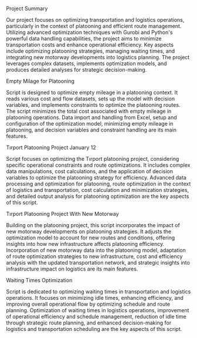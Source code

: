 Project Summary

Our project focuses on optimizing transportation and logistics operations, particularly in the context of platooning and efficient route management. Utilizing advanced optimization techniques with Gurobi and Python's powerful data handling capabilities, the project aims to minimize transportation costs and enhance operational efficiency. Key aspects include optimizing platooning strategies, managing waiting times, and integrating new motorway developments into logistics planning. The project leverages complex datasets, implements optimization models, and produces detailed analyses for strategic decision-making.

Empty Milage for Platooning

Script is designed to optimize empty mileage in a platooning context. It reads various cost and flow datasets, sets up the model with decision variables, and implements constraints to optimize the platooning routes. The script minimizes the total cost associated with empty mileage in platooning operations. Data import and handling from Excel, setup and configuration of the optimization model, minimizing empty mileage in platooning, and decision variables and constraint handling are its main features.

Tırport Platooning Project January 12

Script focuses on optimizing the Tırport platooning project, considering specific operational constraints and route optimizations. It includes complex data manipulations, cost calculations, and the application of decision variables to optimize the platooning strategy for efficiency. Advanced data processing and optimization for platooning, route optimization in the context of logistics and transportation, cost calculation and minimization strategies, and detailed output analysis for platooning optimization are the key aspects of this script.

Tırport Platooning Project With New Motorway

Building on the platooning project, this script incorporates the impact of new motorway developments on platooning strategies. It adjusts the optimization model to account for new routes and conditions, offering insights into how new infrastructure affects platooning efficiency. Incorporation of new motorway data into the platooning model, adaptation of route optimization strategies to new infrastructure, cost and efficiency analysis with the updated transportation network, and strategic insights into infrastructure impact on logistics are its main features.

Waiting Times Optimization

Script is dedicated to optimizing waiting times in transportation and logistics operations. It focuses on minimizing idle times, enhancing efficiency, and improving overall operational flow by optimizing schedule and route planning. Optimization of waiting times in logistics operations, improvement of operational efficiency and schedule management, reduction of idle time through strategic route planning, and enhanced decision-making for logistics and transportation scheduling are the key aspects of this script.
